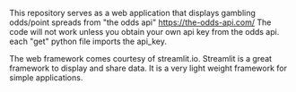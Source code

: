 This repository serves as a web application that displays gambling odds/point spreads from "the odds api" https://the-odds-api.com/
The code will not work unless you obtain your own api key from the odds api. each "get" python file imports the api_key.

The web framework comes courtesy of streamlit.io. Streamlit is a great framework to display and share data. It is a very light weight framework for simple applications.
